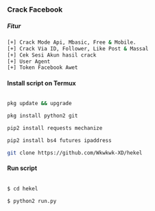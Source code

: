### Crack Facebook
##### Fitur
```bash
[+] Crack Mode Api, Mbasic, Free & Mobile.
[+] Crack Via ID, Follower, Like Post & Massal
[+] Cek Sesi Akun hasil crack
[+] User Agent 
[+] Token Facebook Awet
```
#### Install script on Termux

```bash

pkg update && upgrade

pkg install python2 git

pip2 install requests mechanize

pip2 install bs4 futures ipaddress

git clone https://github.com/Wkwkwk-XD/hekel

```

#### Run script

```bash

$ cd hekel

$ python2 run.py

```
